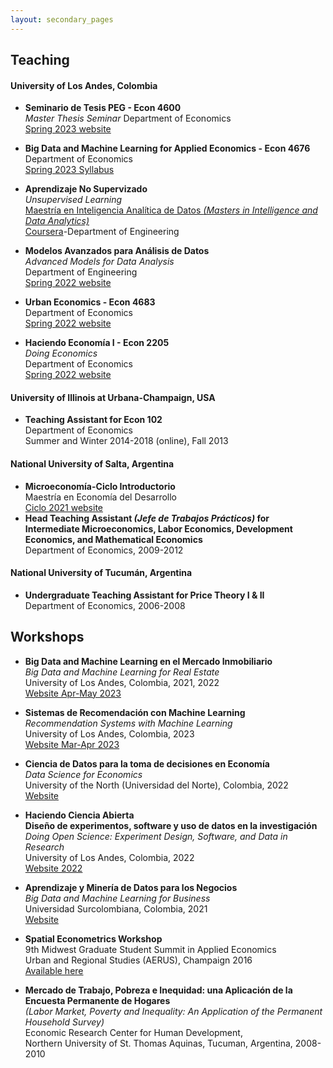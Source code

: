 ```yaml
---
layout: secondary_pages
---
```


## Teaching

#### University of Los Andes, Colombia

- **Seminario de Tesis PEG - Econ 4600**<br>
	*Master Thesis Seminar*
	 Department of Economics<br>
	 [Spring 2023 website](teaching/Tesis.html)
	 <!--[Spring 2021 website]-->


- **Big Data and Machine Learning for Applied Economics - Econ 4676**<br>
	 Department of Economics<br>
	 [Spring 2023 Syllabus](teaching/Syllabus_4676.pdf)
	 <!--[Fall 2022 Syllabus](teaching/Syllabus_4676_2022_2.pdf)(https://github.com/ECON-4676-UNIANDES-Fall-2021)[Fall 2020 website](https://github.com/ECON-4676-UNIANDES)-->

- **Aprendizaje No Supervizado**<br>
	*Unsupervised Learning* <br>
	[Maestría en Inteligencia Analítica de Datos *(Masters in Intelligence and Data Analytics)*](https://industrial.uniandes.edu.co/es/programa-academico/maestria-en-inteligencia-analitica-de-datos-MIAD)<br>
	 [Coursera](https://www.coursera.org/degrees/maestria-analitica-de-datos-uniandes)-Department of Engineering<br>
	 

- **Modelos Avanzados para Análisis de Datos**<br>
	*Advanced Models for Data Analysis* <br>
	 Department of Engineering<br>
	 [Spring 2022 website](teaching/MAAD.html )

- **Urban Economics - Econ 4683**<br>
	 Department of Economics<br>
	 [Spring 2022 website](teaching/Urban/2022/Urban.html )
	 
- **Haciendo Economía I - Econ 2205**<br>
	*Doing Economics* <br>
	 Department of Economics<br>
	 [Spring 2022 website](teaching/HE1.html)



#### University of Illinois at Urbana-Champaign, USA
- **Teaching Assistant for Econ 102**<br>
	 Department of Economics<br>
	 Summer and Winter 2014-2018 (online), Fall 2013

#### National University of Salta, Argentina
- **Microeconomía-Ciclo Introductorio**<br>
	 Maestría en Economía del Desarrollo<br>
	 [Ciclo 2021 website](teaching/IntroMicroMED.html)
- **Head Teaching Assistant *(Jefe de Trabajos Prácticos)* for Intermediate Microeconomics, Labor Economics, Development Economics, and  Mathematical Economics**<br>
	Department of Economics, 2009-2012 
	

#### National University of Tucumán, Argentina
- **Undergraduate Teaching Assistant for Price Theory I & II**<br>
	Department of Economics, 2006-2008

## Workshops


- **Big Data and Machine Learning en el Mercado Inmobiliario**<br>
	*Big Data and Machine Learning for Real Estate* <br>
	University of Los Andes, Colombia, 2021, 2022  <br>
	[Website Apr-May 2023](https://ignaciomsarmiento.github.io/teaching/BDML)


- **Sistemas de Recomendación con Machine Learning**<br>
	*Recommendation Systems with Machine Learning* <br>
	University of Los Andes, Colombia, 2023  <br>
	[Website Mar-Apr 2023](https://ignaciomsarmiento.github.io/teaching/RecomSystems)



- **Ciencia de Datos para la toma de decisiones en Economía**<br>
	*Data Science for Economics* <br>
	 University of the North (Universidad del Norte), Colombia, 2022  <br>
	[Website](https://ignaciomsarmiento.github.io/teaching/UniNorte)

- **Haciendo Ciencia Abierta**<br>
 	**Diseño de experimentos, software y uso de datos en la investigación**<br>
	*Doing Open Science: Experiment Design, Software, and Data in Research* <br>
	University of Los Andes, Colombia,  2022  <br>
	[Website 2022](https://ignaciomsarmiento.github.io/teaching/HCA)

- **Aprendizaje y Minería de Datos para los Negocios**<br>
	*Big Data and Machine Learning for Business* <br>
	Universidad Surcolombiana, Colombia, 2021  <br>
	[Website](https://ignaciomsarmiento.github.io/teaching/BDML_USCO)



- **Spatial Econometrics Workshop** <br>
  9th Midwest Graduate Student Summit in Applied Economics <br>
  Urban and Regional Studies (AERUS), Champaign 2016 <br>
  [Available here](http://www.econ.uiuc.edu/~lab/workshop/)



- **Mercado de Trabajo, Pobreza e Inequidad: una Aplicación de la Encuesta Permanente de Hogares** <br>
	*(Labor Market, Poverty and Inequality: An Application of the Permanent Household Survey)* <br>
	Economic Research Center for Human Development, <br>
	Northern University of St. Thomas Aquinas, Tucuman, Argentina, 2008-2010

